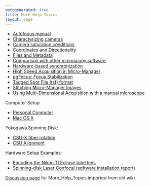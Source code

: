 ```yaml
---
autogenerated: true
title: More Help Topics
layout: page
---
```


-   [Autofocus manual](Autofocus_manual "wikilink")
-   [Characterizing cameras](Measuring_camera_specifications "wikilink")
-   [Camera saturation
    conditions](Camera_saturation_conditions "wikilink")
-   [Coordinates and
    Directionality](Coordinates_and_Directionality "wikilink")
-   [Files and Metadata](Files_and_Metadata "wikilink")
-   [Comparison with other microscopy
    software](Comparison_with_other_microscopy_software "wikilink")
-   [Hardware-based
    synchronization](Hardware-based_synchronization "wikilink")
-   [High Speed Acquisition in
    Micro-Manager](High_Speed_Acquisition_in_Micro-Manager "wikilink")
-   [ pgFocus: Focus Stabilization](PgFocus "wikilink")
-   [Tagged Spot File (tsf)
    format](Tagged_Spot_File_(tsf)_format "wikilink")
-   [Stitching Micro-Manager
    Images](Stitching_Micro-Manager_Images "wikilink")
-   [Using Multi-Dimensional Acquisition with a manual
    microscope](Using_Multi-Dimensional_Acquisition_with_a_manual_microscope "wikilink")

Computer Setup

-   [Personal Computer](Personal_computer_setup "wikilink")
-   [Mac OS X](OS_X_setup "wikilink")

Yokogawa Spinning Disk:

-   [CSU-X fiber rotation](CSU-X_fiber_rotation "wikilink")
-   [CSU Alignment](CSU_Alignment "wikilink")

Hardware Setup Examples:

-   [Encoding the Nikon TI Eclipse tube
    lens](Encoding_the_Nikon_TI_Eclipse_tube_lens "wikilink")
-   [ Spinning-disk Laser Confocal (software installation
    report)](Setup_UTSW_SD "wikilink")


[Discussion page](/talk/More_Help_Topics) for More_Help_Topics imported from old wiki
